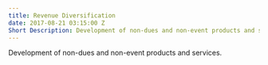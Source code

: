 ```yaml
---
title: Revenue Diversification
date: 2017-08-21 03:15:00 Z
Short Description: Development of non-dues and non-event products and services.
---
```


Development of non-dues and non-event products and services.